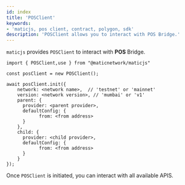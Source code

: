 ```yaml
---
id: index
title: 'POSClient'
keywords: 
- 'maticjs, pos client, contract, polygon, sdk'
description: 'POSClient allows you to interact with POS Bridge.'
---
```


`maticjs` provides `POSClient` to interact with **POS** Bridge.

```
import { POSClient,use } from "@maticnetwork/maticjs"

const posClient = new POSClient();

await posClient.init({
    network: <network name>,  // 'testnet' or 'mainnet'
    version: <network version>, // 'mumbai' or 'v1'
    parent: {
      provider: <parent provider>,
      defaultConfig: {
            from: <from address>
      }
    },
    child: {
      provider: <child provider>,
      defaultConfig: {
            from: <from address>
      }
    }
});

```

Once `POSClient` is initiated, you can interact with all available APIS.
